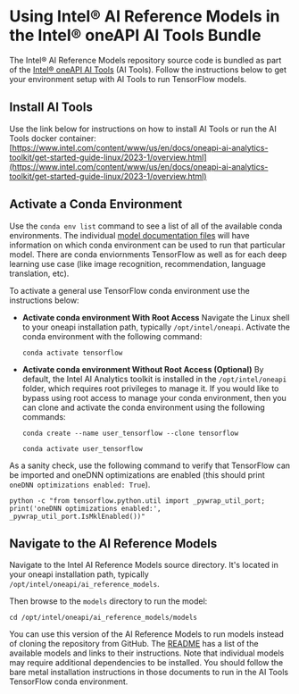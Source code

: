 # Using Intel® AI Reference Models in the Intel® oneAPI AI Tools Bundle

The Intel® AI Reference Models repository source code is bundled as part of the
[Intel® oneAPI AI Tools](https://www.intel.com/content/www/us/en/developer/tools/oneapi/ai-analytics-toolkit.html) (AI Tools).
Follow the instructions below to get your environment setup with AI Tools to run
TensorFlow models.

## Install AI Tools

Use the link below for instructions on how to install AI Tools or run the AI Tools
docker container:
[https://www.intel.com/content/www/us/en/docs/oneapi-ai-analytics-toolkit/get-started-guide-linux/2023-1/overview.html](https://www.intel.com/content/www/us/en/docs/oneapi-ai-analytics-toolkit/get-started-guide-linux/2023-1/overview.html)

## Activate a Conda Environment

Use the `conda env list` command to see a list of all of the available conda environments.
The individual [model documentation files](/benchmarks#tensorflow-use-cases) will have
information on which conda environment can be used to run that particular model. There are
conda enviornments TensorFlow as well as for each deep learning use case (like image
recognition, recommendation, language translation, etc).

To activate a general use TensorFlow conda environment use the instructions below:

* **Activate conda environment With Root Access**
  Navigate the Linux shell to your oneapi installation path, typically `/opt/intel/oneapi`.
  Activate the conda environment with the following command:
  ```
  conda activate tensorflow
  ```
* **Activate conda environment Without Root Access (Optional)**
  By default, the Intel AI Analytics toolkit is installed in the `/opt/intel/oneapi` folder,
  which requires root privileges to manage it. If you would like to bypass using root access
  to manage your conda environment, then you can clone and activate the conda environment using
  the following commands:
  ```
  conda create --name user_tensorflow --clone tensorflow

  conda activate user_tensorflow
  ```

As a sanity check, use the following command to verify that TensorFlow can be imported and
oneDNN optimizations are enabled (this should print `oneDNN optimizations enabled: True`).
```
python -c "from tensorflow.python.util import _pywrap_util_port; print('oneDNN optimizations enabled:', _pywrap_util_port.IsMklEnabled())"
```

## Navigate to the AI Reference Models

Navigate to the Intel AI Reference Models source directory. It's located in your oneapi installation path, typically `/opt/intel/oneapi/ai_reference_models`.

Then browse to the `models` directory to run the model:
```
cd /opt/intel/oneapi/ai_reference_models/models
```

You can use this version of the AI Reference Models to run models instead of cloning the repository
from GitHub. The [README](/benchmarks/../README.md) has a list of the
available models and links to their instructions. Note that individual models
may require additional dependencies to be installed. You should follow the
bare metal installation instructions in those documents to run in the AI Tools
TensorFlow conda environment.
